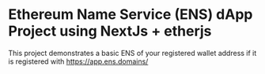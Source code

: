 # Ethereum Name Service (ENS) dApp Project using NextJs + etherjs

This project demonstrates a basic ENS of your registered wallet address if it is registered with https://app.ens.domains/